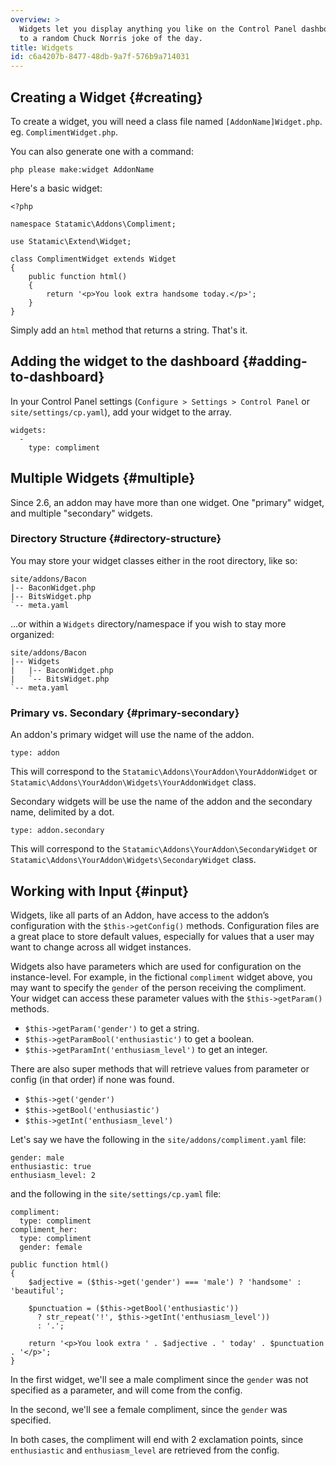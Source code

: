 ```yaml
---
overview: >
  Widgets let you display anything you like on the Control Panel dashboard. From important sales data
  to a random Chuck Norris joke of the day.
title: Widgets
id: c6a4207b-8477-48db-9a7f-576b9a714031
---
```

## Creating a Widget {#creating}

To create a widget, you will need a class file named `[AddonName]Widget.php`. eg. `ComplimentWidget.php`.

You can also generate one with a command:

``` .lang-bash
php please make:widget AddonName
```

Here's a basic widget:

``` .language-php
<?php

namespace Statamic\Addons\Compliment;

use Statamic\Extend\Widget;

class ComplimentWidget extends Widget
{
    public function html()
    {
        return '<p>You look extra handsome today.</p>';
    }
}
```

Simply add an `html` method that returns a string. That's it.

## Adding the widget to the dashboard {#adding-to-dashboard}

In your Control Panel settings (`Configure > Settings > Control Panel` or `site/settings/cp.yaml`), add your widget
to the array.

``` .lang-yaml
widgets:
  -
    type: compliment
```

## Multiple Widgets {#multiple}

Since 2.6, an addon may have more than one widget. One "primary" widget, and multiple "secondary" widgets.

### Directory Structure {#directory-structure}

You may store your widget classes either in the root directory, like so:

``` .lang-files
site/addons/Bacon
|-- BaconWidget.php
|-- BitsWidget.php
`-- meta.yaml
```

...or within a `Widgets` directory/namespace if you wish to stay more organized:

``` .lang-files
site/addons/Bacon
|-- Widgets
|   |-- BaconWidget.php
|   `-- BitsWidget.php
`-- meta.yaml
```

### Primary vs. Secondary {#primary-secondary}

An addon's primary widget will use the name of the addon.  

``` .lang-template
type: addon
```

This will correspond to the `Statamic\Addons\YourAddon\YourAddonWidget` or `Statamic\Addons\YourAddon\Widgets\YourAddonWidget` class.

Secondary widgets will be use the name of the addon and the secondary name, delimited by a dot.

``` .lang-template
type: addon.secondary
```

This will correspond to the `Statamic\Addons\YourAddon\SecondaryWidget` or `Statamic\Addons\YourAddon\Widgets\SecondaryWidget` class.

## Working with Input {#input}

Widgets, like all parts of an Addon, have access to the addon’s configuration with the `$this->getConfig()` methods. Configuration files are a great place to store default values, especially for values that a user may want to change across all widget instances.

Widgets also have parameters which are used for configuration on the instance-level. For example, in the fictional `compliment` widget above, you may want to specify the `gender` of the person receiving the compliment. Your widget can access these parameter values with the `$this->getParam()` methods.

- `$this->getParam('gender')` to get a string.
- `$this->getParamBool('enthusiastic')` to get a boolean.
- `$this->getParamInt('enthusiasm_level')` to get an integer.

There are also super methods that will retrieve values from parameter or config (in that order) if none was found.

- `$this->get('gender')`
- `$this->getBool('enthusiastic')`
- `$this->getInt('enthusiasm_level')`

Let's say we have the following in the `site/addons/compliment.yaml` file:

``` .language-yaml
gender: male
enthusiastic: true
enthusiasm_level: 2
```

and the following in the `site/settings/cp.yaml` file:


``` .language-yaml
compliment:
  type: compliment
compliment_her:
  type: compliment
  gender: female
```



``` .language-php
public function html()
{
    $adjective = ($this->get('gender') === 'male') ? 'handsome' : 'beautiful';

    $punctuation = ($this->getBool('enthusiastic'))
      ? str_repeat('!', $this->getInt('enthusiasm_level'))
      : '.';

    return '<p>You look extra ' . $adjective . ' today' . $punctuation . '</p>';
}
```

In the first widget, we'll see a male compliment since the `gender` was not specified as a parameter, and will come from the config.

In the second, we'll see a female compliment, since the `gender` was specified.

In both cases, the compliment will end with 2 exclamation points, since `enthusiastic` and `enthusiasm_level` are retrieved from the config.
